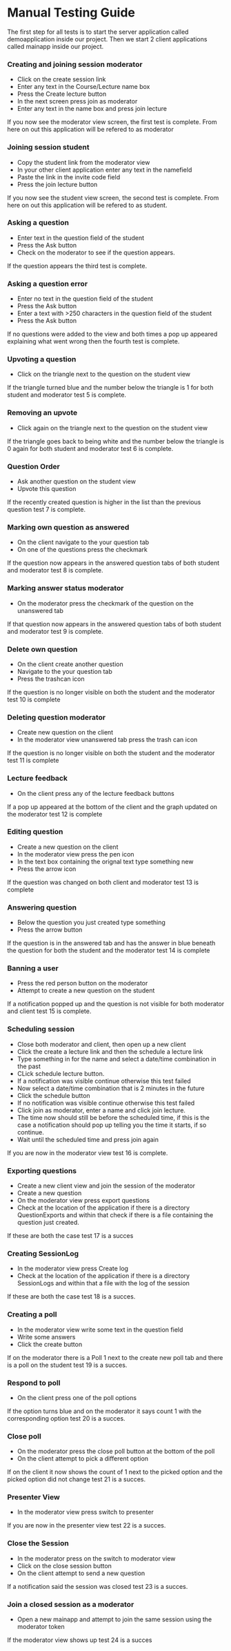 # Manual Testing Guide
The first step for all tests is to start the server application called demoapplication inside our project.
Then we start 2 client applications called mainapp inside our project.
### Creating and joining session moderator
- Click on the create session link
- Enter any text in the Course/Lecture name box
- Press the Create lecture button
- In the next screen press join as moderator
- Enter any text in the name box and press join lecture

If you now see the moderator view screen, the first test is complete.
From here on out this application will be refered to as moderator

### Joining session student
- Copy the student link from the moderator view
- In your other client application enter any text in the namefield
- Paste the link in the invite code field
- Press the join lecture button

If you now see the student view screen, the second test is complete.
From here on out this application will be refered to as student.

### Asking a question
- Enter text in the question field of the student
- Press the Ask button
- Check on the moderator to see if the question appears.

If the question appears the third test is complete.

### Asking a question error
- Enter no text in the question field of the student
- Press the Ask button
- Enter a text with >250 characters in the question field of the student
- Press the Ask button

If no questions were added to the view and both times a pop up appeared explaining what went wrong then the fourth test is complete.

### Upvoting a question
- Click on the triangle next to the question on the student view

If the triangle turned blue and the number below the triangle is 1 for both student and moderator test 5 is complete.

### Removing an upvote
- Click again on the triangle next to the question on the student view

If the triangle goes back to being white and the number below the triangle is 0 again for both student and moderator test 6 is complete.

### Question Order
- Ask another question on the student view
- Upvote this question

If the recently created question is higher in the list than the previous question test 7 is complete.

### Marking own question as answered
- On the client navigate to the your question tab
- On one of the questions press the checkmark

If the question now appears in the answered question tabs of both student and moderator test 8 is complete.

### Marking answer status moderator
- On the moderator press the checkmark of the question on the unanswered tab

If that question now appears in the answered question tabs of both student and moderator test 9 is complete.

### Delete own question
- On the client create another question
- Navigate to the your question tab
- Press the trashcan icon

If the question is no longer visible on both the student and the moderator test 10 is complete

### Deleting question moderator
- Create new question on the client
- In the moderator view unanswered tab press the trash can icon

If the question is no longer visible on both the student and the moderator test 11 is complete

### Lecture feedback
- On the client press any of the lecture feedback buttons

If a pop up appeared at the bottom of the client and the graph updated on the moderator test 12 is complete

### Editing question
- Create a new question on the client
- In the moderator view press the pen icon
- In the text box containing the orignal text type something new
- Press the arrow icon

If the question was changed on both client and moderator test 13 is complete

### Answering question
- Below the question you just created type something
- Press the arrow button

If the question is in the answered tab and has the answer in blue beneath the question for both the student and the moderator test 14 is complete

### Banning a user
- Press the red person button on the moderator
- Attempt to create a new question on the student

If a notification popped up and the question is not visible for both moderator and client test 15 is complete.

### Scheduling session
- Close both moderator and client, then open up a new client
- Click the create a lecture link and then the schedule a lecture link
- Type something in for the name and select a date/time combination in the past
- CLick schedule lecture button.
- If a notification was visible continue otherwise this test failed
- Now select a date/time combination that is 2 minutes in the future
- Click the schedule button
- If no notification was visible continue otherwise this test failed
- Click join as moderator, enter a name and click join lecture.
- The time now should still be before the scheduled time, if this is the case a notification should pop up telling you the time it starts, if so continue.
- Wait until the scheduled time and press join again

If you are now in the moderator view test 16 is complete.

### Exporting questions
- Create a new client view and join the session of the moderator
- Create a new question
- On the moderator view press export questions
- Check at the location of the application if there is a directory QuestionExports and within that check if there is a file containing the question just created.

If these are both the case test 17 is a succes

### Creating SessionLog
- In the moderator view press Create log
- Check at the location of the application if there is a directory SessionLogs and within that a file with the log of the session

If these are both the case test 18 is a succes.

### Creating a poll
- In the moderator view write some text in the question field
- Write some answers
- Click the create button

If on the moderator there is a Poll 1 next to the create new poll tab and there is a poll on the student test 19 is a succes.

### Respond to poll
- On the client press one of the poll options

If the option turns blue and on the moderator it says count 1 with the corresponding option test 20 is a succes.

### Close poll
- On the moderator press the close poll button at the bottom of the poll
- On the client attempt to pick a different option

If on the client it now shows the count of 1 next to the picked option and the picked option did not change test 21 is a succes.

### Presenter View
- In the moderator view press switch to presenter

If you are now in the presenter view test 22 is a succes.

### Close the Session
- In the moderator press on the switch to moderator view
- Click on the close session button
- On the client attempt to send a new question

If a notification said the session was closed test 23 is a succes.

### Join a closed session as a moderator
- Open a new mainapp and attempt to join the same session using the moderator token

If the moderator view shows up test 24 is a succes

